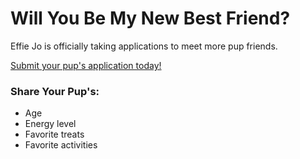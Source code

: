 # Will You Be My New Best Friend?
Effie Jo is officially taking applications to meet more pup friends.

[Submit your pup's application today!](https://cramseyw.github.io/Effie-Jo/)

### Share Your Pup's:
- Age
- Energy level
- Favorite treats
- Favorite activities

